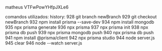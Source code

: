 matheus
VTFwPowYHfpJXLe6


comandos utilizados: 
history: 
 928  git branch newBranch
  929  git checkout newBranch
  932  npm install prisma --save-dev
  934  npm install mongodb
  935  npx prisma generate
  936  npx prisma
  937  npx prisma init
  938  npx prisma db push
  939  npx prisma mongodb push
  940  npx prisma db push 
  941  npm install @prisma/client
  942  npx prisma studio
  944  node server.js
  945  clear
  946  node  --watch server.js
